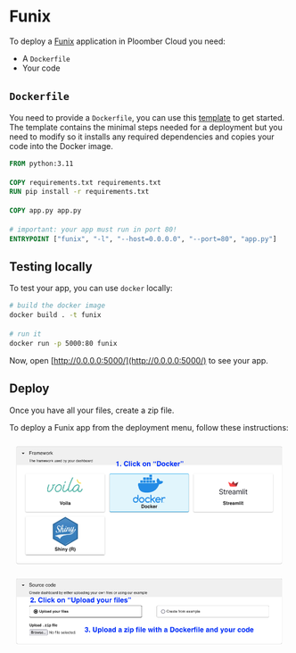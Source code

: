 # Funix

To deploy a [Funix](https://github.com/TexteaInc/funix) application in Ploomber Cloud you need:

- A `Dockerfile`
- Your code

## `Dockerfile`

You need to provide a `Dockerfile`, you can use this [template](https://github.com/ploomber/doc/blob/main/examples/docker/funix/Dockerfile) to get started. The template contains the minimal steps needed for a deployment but you need to modify so it installs any required dependencies and copies your code into the Docker image.

```Dockerfile
FROM python:3.11

COPY requirements.txt requirements.txt
RUN pip install -r requirements.txt

COPY app.py app.py

# important: your app must run in port 80!
ENTRYPOINT ["funix", "-l", "--host=0.0.0.0", "--port=80", "app.py"]
```

## Testing locally

To test your app, you can use `docker` locally:

```sh
# build the docker image
docker build . -t funix

# run it
docker run -p 5000:80 funix
```

Now, open [http://0.0.0.0:5000/](http://0.0.0.0:5000/) to see your app.


## Deploy

Once you have all your files, create a zip file.

To deploy a Funix app from the deployment menu, follow these instructions:

![](../static/docker.png)